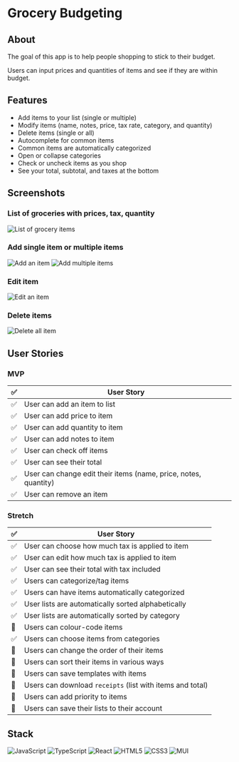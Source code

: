 # Grocery Budgeting

## About
The goal of this app is to help people shopping to stick to their budget.

Users can input prices and quantities of items and see if they are within budget.

## Features
- Add items to your list (single or multiple)
- Modify items (name, notes, price, tax rate, category, and quantity)
- Delete items (single or all)
- Autocomplete for common items 
- Common items are automatically categorized
- Open or collapse categories
- Check or uncheck items as you shop
- See your total, subtotal, and taxes at the bottom

## Screenshots
### List of groceries with prices, tax, quantity
![List of grocery items](./public/Screenshots/screenshot-list.png)

### Add single item or multiple items
![Add an item](./public/Screenshots/screenshot-addsingle.png)
![Add multiple items](public/Screenshots/screenshot-addmulti.png)

### Edit item
![Edit an item](./public/Screenshots/screenshot-edit.png)

### Delete items
![Delete all item](./public/Screenshots/screenshot-deleteall.png)

## User Stories
### MVP
| :white_check_mark: | User Story |
| --- | --- |
| :white_check_mark: | User can add an item to list |
| :white_check_mark: | User can add price to item |
| :white_check_mark: | User can add quantity to item |
| :white_check_mark: | User can add notes to item |
| :white_check_mark: | User can check off items |
| :white_check_mark: | User can see their total |
| :white_check_mark: | User can change edit their items (name, price, notes, quantity) |
| :white_check_mark: | User can remove an item |

### Stretch
| :white_check_mark: | User Story |
| --- | --- |
| :white_check_mark: | User can choose how much tax is applied to item |
| :white_check_mark: | User can edit how much tax is applied to item |
| :white_check_mark: | User can see their total with tax included|
| :white_check_mark: | Users can categorize/tag items |
| :white_check_mark: | Users can have items automatically categorized |
| :white_check_mark: | User lists are automatically sorted alphabetically |
| :white_check_mark: | User lists are automatically sorted by category |
| :black_square_button: | Users can colour-code items |
| :white_check_mark: | Users can choose items from categories |
| :black_square_button: | Users can change the order of their items |
| :black_square_button: | Users can sort their items in various ways |
| :black_square_button: | Users can save templates with items |
| :black_square_button: | Users can download `receipts` (list with items and total) |
| :black_square_button: | Users can add priority to items |
| :black_square_button: | Users can save their lists to their account |

## Stack
![JavaScript](https://img.shields.io/badge/javascript-%23323330.svg?style=for-the-badge&logo=javascript&logoColor=%23F7DF1E)
![TypeScript](https://img.shields.io/badge/typescript-%23007ACC.svg?style=for-the-badge&logo=typescript&logoColor=white)
![React](https://img.shields.io/badge/react-%2320232a.svg?style=for-the-badge&logo=react&logoColor=%2361DAFB)
![HTML5](https://img.shields.io/badge/html5-%23E34F26.svg?style=for-the-badge&logo=html5&logoColor=white)
![CSS3](https://img.shields.io/badge/css3-%231572B6.svg?style=for-the-badge&logo=css3&logoColor=white)
![MUI](https://img.shields.io/badge/MUI-%230081CB.svg?style=for-the-badge&logo=mui&logoColor=white)